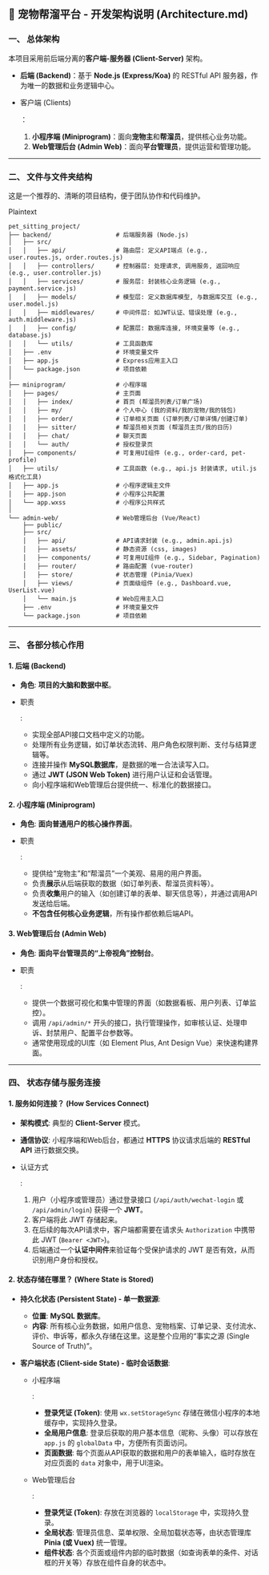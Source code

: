 ## 🐾 宠物帮溜平台 - 开发架构说明 (Architecture.md)

### 一、 总体架构

本项目采用前后端分离的**客户端-服务器 (Client-Server)** 架构。

- **后端 (Backend)**：基于 **Node.js (Express/Koa)** 的 RESTful API 服务器，作为唯一的数据和业务逻辑中心。

- 客户端 (Clients)

  ：

  1. **小程序端 (Miniprogram)**：面向**宠物主**和**帮溜员**，提供核心业务功能。
  2. **Web管理后台 (Admin Web)**：面向**平台管理员**，提供运营和管理功能。

------

### 二、 文件与文件夹结构

这是一个推荐的、清晰的项目结构，便于团队协作和代码维护。

Plaintext

```
pet_sitting_project/
├── backend/                  # 后端服务器 (Node.js)
│   ├── src/
│   │   ├── api/              # 路由层: 定义API端点 (e.g., user.routes.js, order.routes.js)
│   │   ├── controllers/      # 控制器层: 处理请求, 调用服务, 返回响应 (e.g., user.controller.js)
│   │   ├── services/         # 服务层: 封装核心业务逻辑 (e.g., payment.service.js)
│   │   ├── models/           # 模型层: 定义数据库模型, 与数据库交互 (e.g., user.model.js)
│   │   ├── middlewares/      # 中间件层: 如JWT认证、错误处理 (e.g., auth.middleware.js)
│   │   ├── config/           # 配置层: 数据库连接, 环境变量等 (e.g., database.js)
│   │   └── utils/            # 工具函数库
│   ├── .env                  # 环境变量文件
│   ├── app.js                # Express应用主入口
│   └── package.json          # 项目依赖
│
├── miniprogram/              # 小程序端
│   ├── pages/                # 主页面
│   │   ├── index/            # 首页 (帮溜员列表/订单广场)
│   │   ├── my/               # 个人中心 (我的资料/我的宠物/我的钱包)
│   │   ├── order/            # 订单相关页面 (订单列表/订单详情/创建订单)
│   │   ├── sitter/           # 帮溜员相关页面 (帮溜员主页/我的日历)
│   │   ├── chat/             # 聊天页面
│   │   └── auth/             # 授权登录页
│   ├── components/           # 可复用UI组件 (e.g., order-card, pet-profile)
│   ├── utils/                # 工具函数 (e.g., api.js 封装请求, util.js 格式化工具)
│   ├── app.js                # 小程序逻辑主文件
│   ├── app.json              # 小程序公共配置
│   └── app.wxss              # 小程序公共样式
│
└── admin-web/                # Web管理后台 (Vue/React)
    ├── public/
    ├── src/
    │   ├── api/              # API请求封装 (e.g., admin.api.js)
    │   ├── assets/           # 静态资源 (css, images)
    │   ├── components/       # 可复用UI组件 (e.g., Sidebar, Pagination)
    │   ├── router/           # 路由配置 (vue-router)
    │   ├── store/            # 状态管理 (Pinia/Vuex)
    │   ├── views/            # 页面级组件 (e.g., Dashboard.vue, UserList.vue)
    │   └── main.js           # Web应用主入口
    ├── .env                  # 环境变量文件
    └── package.json          # 项目依赖
```

------

### 三、 各部分核心作用

#### 1. 后端 (Backend)

- **角色**: **项目的大脑和数据中枢**。

- 职责

  :

  - 实现全部API接口文档中定义的功能。
  - 处理所有业务逻辑，如订单状态流转、用户角色权限判断、支付与结算逻辑等。
  - 连接并操作 **MySQL数据库**，是数据的唯一合法读写入口。
  - 通过 **JWT (JSON Web Token)** 进行用户认证和会话管理。
  - 向小程序端和Web管理后台提供统一、标准化的数据接口。

#### 2. 小程序端 (Miniprogram)

- **角色**: **面向普通用户的核心操作界面**。

- 职责

  :

  - 提供给“宠物主”和“帮溜员”一个美观、易用的用户界面。
  - 负责**展示**从后端获取的数据（如订单列表、帮溜员资料等）。
  - 负责**收集**用户的输入（如创建订单的表单、聊天信息等），并通过调用API发送给后端。
  - **不包含任何核心业务逻辑**，所有操作都依赖后端API。

#### 3. Web管理后台 (Admin Web)

- **角色**: **面向平台管理员的“上帝视角”控制台**。

- 职责

  :

  - 提供一个数据可视化和集中管理的界面（如数据看板、用户列表、订单监控）。
  - 调用 `/api/admin/*` 开头的接口，执行管理操作，如审核认证、处理申诉、封禁用户、配置平台参数等。
  - 通常使用现成的UI库（如 Element Plus, Ant Design Vue）来快速构建界面。

------

### 四、 状态存储与服务连接

#### 1. 服务如何连接？ (How Services Connect)

- **架构模式**: 典型的 **Client-Server** 模式。

- **通信协议**: 小程序端和Web后台，都通过 **HTTPS** 协议请求后端的 **RESTful API** 进行数据交换。

- 认证方式

  :

  1. 用户（小程序或管理员）通过登录接口 (`/api/auth/wechat-login` 或 `/api/admin/login`) 获得一个 **JWT**。
  2. 客户端将此 JWT 存储起来。
  3. 在后续的每次API请求中，客户端都需要在请求头 `Authorization` 中携带此 JWT (`Bearer <JWT>`)。
  4. 后端通过一个**认证中间件**来验证每个受保护请求的 JWT 是否有效，从而识别用户身份和授权。

#### 2. 状态存储在哪里？ (Where State is Stored)

- **持久化状态 (Persistent State) - 单一数据源**:

  - **位置**: **MySQL 数据库**。
  - **内容**: 所有核心业务数据，如用户信息、宠物档案、订单记录、支付流水、评价、申诉等，都永久存储在这里。这是整个应用的“事实之源 (Single Source of Truth)”。

- **客户端状态 (Client-side State) - 临时会话数据**:

  - 小程序端

    :

    - **登录凭证 (Token)**: 使用 `wx.setStorageSync` 存储在微信小程序的本地缓存中，实现持久登录。
    - **全局用户信息**: 登录后获取的用户基本信息（昵称、头像）可以存放在 `app.js` 的 `globalData` 中，方便所有页面访问。
    - **页面数据**: 每个页面从API获取的数据和用户的表单输入，临时存放在对应页面的 `data` 对象中，用于UI渲染。

  - Web管理后台

    :

    - **登录凭证 (Token)**: 存放在浏览器的 `localStorage` 中，实现持久登录。
    - **全局状态**: 管理员信息、菜单权限、全局加载状态等，由状态管理库 **Pinia (或 Vuex)** 统一管理。
    - **组件状态**: 各个页面或组件内部的临时数据（如查询表单的条件、对话框的开关等）存放在组件自身的状态中。
